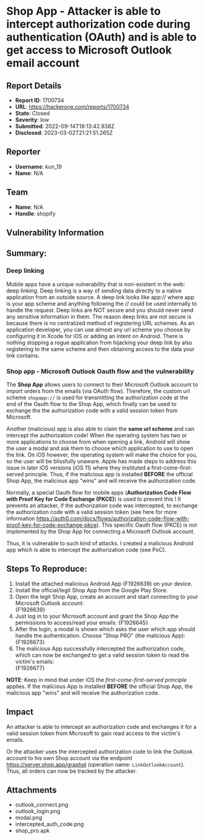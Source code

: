 # Shop App - Attacker is able to intercept authorization code during authentication (OAuth) and is able to get access to Microsoft Outlook email account

## Report Details
- **Report ID**: 1700734
- **URL**: https://hackerone.com/reports/1700734
- **State**: Closed
- **Severity**: low
- **Submitted**: 2022-09-14T19:13:42.938Z
- **Disclosed**: 2023-03-02T21:21:51.265Z

## Reporter
- **Username**: kun_19
- **Name**: N/A

## Team
- **Name**: N/A
- **Handle**: shopify

## Vulnerability Information
## Summary:

### Deep linking 
Mobile apps have a unique vulnerability that is non-existent in the web: deep linking. Deep linking is a way of sending data directly to a native application from an outside source. A deep link looks like app:// where app is your app scheme and anything following the // could be used internally to handle the request.
Deep links are NOT secure and you should never send any sensitive information in them. The reason deep links are not secure is because there is no centralized method of registering URL schemes. As an application developer, you can use almost any url scheme you choose by configuring it in Xcode for iOS or adding an intent on Android. There is nothing stopping a rogue application from hijacking your deep link by also registering to the same scheme and then obtaining access to the data your link contains.

### Shop app - Microsoft Outlook Oauth flow and the vulnerability
The **Shop App** allows users to connect to their Microsoft Outlook  account to import orders from the emails (via OAuth flow). Therefore, the custom url scheme `shopapp://` is used for transmitting the authorization code at the end of the Oauth flow to the Shop App, which finally can be used to exchange the the authorization code with a valid session token from Microsoft.

Another (malicious) app is also able to claim the **same url scheme** and can intercept the authorization code! When the operating system has two or more applications to choose from when opening a link, Android will show the user a modal and ask them to choose which application to use to open the link. On iOS however, the operating system will make the choice for you, so the user will be blissfully unaware. Apple has made steps to address this issue in later iOS versions (iOS 11) where they instituted a first-come-first-served principle. Thus, if the malicious app is installed **BEFORE** the official Shop App, the malicious app "wins" and will receive the authorization code.

Normally, a special Oauth flow for mobile apps (**Authorization Code Flow with Proof Key for Code Exchange (PKCE)**) is used to prevent this ! It prevents an attacker, if the authorization code was intercepted, to exchange the authorization code with a valid session token (see here for more information https://auth0.com/docs/flows/authorization-code-flow-with-proof-key-for-code-exchange-pkce). 
This specific Oauth flow (PKCE) is not implemented by the Shop App for connecting a Microsoft Outlook account.

Thus, it is vulnerable to such kind of attacks. I created a malicious Android app which is able to intercept the authorization code (see PoC).

## Steps To Reproduce:

  1. Install the attached malicious Android App (F1926639) on your device.
  2. Install the official/legit Shop App from the Google Play Store.
  3. Open the legit Shop App, create an account and start connecting to your Microsoft Outlook account:  
{F1926639}
  4. Just log in to your Microsoft account and grant the Shop App the  permissions to access/read your emails: 
{F1926645}
  5. After the login, a modal is shown which asks the user which app should handle the authentication. Choose "Shop PRO" (the malicious App):  
{F1926673}
  6. The malicious App successfully intercepted the authorization code, which can now be exchanged to get a valid session token to read the victim's emails:  
{F1926677}

**NOTE**: Keep in mind that under iOS the *first-come-first-served principle* applies. If the malicious App is installed **BEFORE** the official Shop App, the malicious app "wins" and will receive the authorization code.

## Impact

An attacker is able to intercept an authorization code and exchanges it for a valid session token from Microsoft to gain read access to the victim's emails.

Or the attacker uses the intercepted authorization code to link the Outlook account to his own Shop account via the endpoint https://server.shop.app/graphql (operation name: `LinkOutlookAccount`). Thus, all orders can now be tracked by the attacker.

## Attachments
- outlook_connect.png
- outlook_login.png
- modal.png
- intercepted_auth_code.png
- shop_pro.apk

